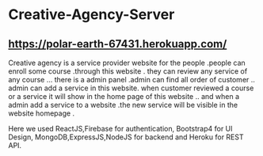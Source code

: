 # Creative-Agency-Server
## https://polar-earth-67431.herokuapp.com/

Creative agency is a service provider website for the people .people can enroll some course .through this website . they can review any service of any course ... there is a admin panel .admin can find all order of customer .. admin can add a service in this website. when customer reviewed a course or a service it will show in the home page of this website .. and when a admin add a service to a website .the new service will be visible in the website homepage .

Here we used ReactJS,Firebase for authentication, Bootstrap4 for UI Design, MongoDB,ExpressJS,NodeJS for backend and Heroku for REST API.